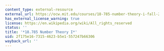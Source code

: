 ```yaml
---
content_type: external-resource
external_url: https://ocw.mit.edu/courses/18-785-number-theory-i-fall-2021/
has_external_license_warning: true
license: https://en.wikipedia.org/wiki/All_rights_reserved
status: ''
title: '*18.785 Number Theory I*'
uid: 2f175e16-7315-4623-b5e1-557247b66306
wayback_url: ''
---
```


